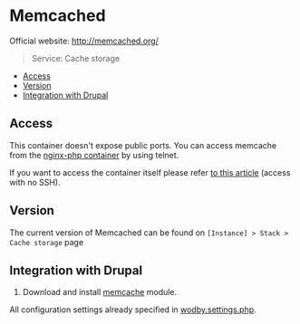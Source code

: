# Memcached

Official website: <a href="http://memcached.org/" target="_blank">http://memcached.org/</a>

> Service: Cache storage

* [Access](#access)
* [Version](#version)    
* [Integration with Drupal](#integration-with-drupal)

## Access

This container doesn't expose public ports. You can access memcache from the [nginx-php container](nginx-php/README.md) by using telnet. 

If you want to access the container itself please refer [to this article](access.md) (access with no SSH). 

## Version

The current version of Memcached can be found on `[Instance] > Stack > Cache storage` page

## Integration with Drupal

1. Download and install <a href="https://www.drupal.org/project/memcache" target="_blank">memcache</a> module.

All configuration settings already specified in [wodby.settings.php](../../apps/drupal/settings.md).
